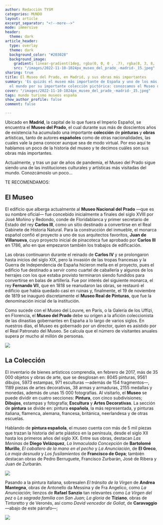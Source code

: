 ```yaml
---
author: Redacción TYSM
categories: MUNDO
layout: article
excerpt_separator: "<!--more-->"
mode: immersive
header:
  theme: dark
article_header:
  type: overlay
  theme: dark
  background_color: "#203028"
  background_image:
    gradient: linear-gradient(1deg, rgba(0, 0, 0 , .7), rgba(8, 3, 8, .9))
    src: "/images/2022-11-10-1024px_museo_del_prado_-madrid-_15.jpeg"
sharing: true
title: El Museo del Prado, en Madrid, y sus obras más importantes
summary: 'Es quizás el museo más importante de España y uno de los más visitados en
  el mundo por su importante colección pictórica: conozcamos el Museo del Prado'
cover: "/images/2022-11-10-1024px_museo_del_prado_-madrid-_15.jpeg"
tags: mundo turismo museos españa
show_author_profile: false
comment: false

---
```

Ubicado en **Madrid**, la capital de lo que fuera el Imperio Español, se encuentra el **Museo del Prado**, el cual durante sus más de doscientos años de existencia ha acumulado una importante **colección** de **pinturas** y **obras** artísticas, tanto de autores **españoles** como de otras nacionalidades, las cuales vale la pena conocer aunque sea de modo virtual. Por eso aquí te hablamos un poco de la historia del museo y te decimos cuáles son sus obras más importantes.

Actualmente, y tras un par de años de pandemia, el Museo del Prado sigue siendo una de las instituciones culturales y artísticas más visitadas del mundo. Conozcámoslo un poco…

TE RECOMENDAMOS:

## El Museo

El edificio que alberga actualmente al **Museo Nacional del Prado** —que es su nombre oficial— fue concebido inicialmente a finales del siglo XVIII por José Moñino y Redondo, conde de Floridablanca y primer secretario de Estado del rey **Carlos III**, como un sitio destinado a convertirse en el Real Gabinete de Historia Natural. Para la construcción del inmueble, el monarca español confió el proyecto a uno de sus arquitectos favoritos, **Juan de Villanueva**, cuyo proyecto inicial de pinacoteca fue aprobado por **Carlos III** en 1786, año en que empezaron también los trabajos de edificación.

Las obras continuaron durante el reinado de **Carlos IV** y se prolongaron hasta inicios del siglo XIX, pero la invasión de las tropas francesas y la Guerra de Independencia de España hicieron mella en el proyecto, pues el edificio fue destinado a servir como cuartel de caballería y algunos de los herrajes con los que estaba provisto terminaron siendo fundidos para convertirse en balas de artillería. Fue por interés del siguiente monarca, el rey **Fernando VI**I, que en 1818 se reanudaron las obras, se restauró el edificio que había quedado casi en ruinas y, finalmente, el 19 de noviembre de 1819 se inauguró discretamente el **Museo Real de Pinturas**, que fue la denominación inicial de la institución.

Como sucede con el Museo del Louvre, en París, o la Galería de los Uffizi, en Florencia, el **Museo del Prado** debe su origen a la afición coleccionista de las dinastías gobernantes en España a lo largo de varios siglos. En nuestros días, el Museo es gobernado por un director, quien es asistido por el Real Patronato del Museo. Se calcula que el número de visitantes anuales supera pr mucho al millón de personas.

![](https://upload.wikimedia.org/wikipedia/commons/thumb/d/d2/Vista_general_Museo_del_Prado.JPG/1024px-Vista_general_Museo_del_Prado.JPG)

## La Colección

El inventario de bienes artísticos comprendía, en febrero de 2017, más de 35 000 objetos y obras de arte, que se desglosan en: 8045 pinturas, 9561 dibujos, 5973 estampas, 971 esculturas —además de 154 fragmentos—, 1189 piezas de artes decorativas, 38 armas y armaduras, 2155 medallas y monedas, además de unas 15 000 fotografías. Al visitarlo, el **Museo** se puede dividir en cuatro secciones: **Pintura**, con cinco subdivisiones; **Dibujos**, estampas y fotografía; **Escultura** y **Artes Decorativas**. La sección de **pintura** se divide en: pintura **española**, la más representada, y pinturas italiana, flamenca, alemana, francesa, británica, neerlandesa y de otras escuelas.

Hablando de **pintura española**, el museo cuenta con más de 5 mil piezas que trazan la historia del arte plástico en la península, desde el siglo XII hasta los primeros años del siglo XX. Entre sus obras, destacan _Las Meninas_ de **Diego Velázquez**, _La Inmaculada Concepción_ de **Bartolomé Murillo**, _El caballero de la mano en el pecho_ y _La Anunciación_, de **El Greco**, _La maja desnuda_ y _Los fusilamientos_ de **Francisco de Goya**; también destacan obras de Pedro Berruguete, Francisco Zurbarán, José de Ribera y Juan de Zurbarán.

![](https://upload.wikimedia.org/wikipedia/commons/thumb/9/99/Las_Meninas_01.jpg/889px-Las_Meninas_01.jpg)

Pasando a la pintura italiana, sobresalen _El tránsito de la Virgen_ de **Andrea Mantegna**, obras de Antonello da Messina y de Fra Angelico, como _La Anunciación_; lienzos de **Rafael Sanzio** tan relevantes como _La Virgen del pez_ o _La sagrada familia con San Juan_; _La gloria_ de **Tiziano**, obras de Tintoretto y de Veronés, así como _David vencedor de Goliat_, de **Caravaggio** —abajo de este párrafo—; 

![](https://upload.wikimedia.org/wikipedia/commons/thumb/6/6b/David_and_Goliath_by_Caravaggio.jpg/908px-David_and_Goliath_by_Caravaggio.jpg)